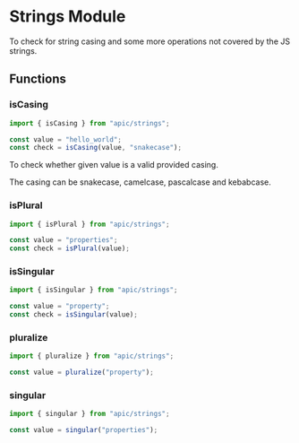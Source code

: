 # Strings Module

To check for string casing and some more operations not covered by the JS strings.

## Functions

### isCasing

```js
import { isCasing } from "apic/strings";

const value = "hello_world";
const check = isCasing(value, "snakecase");
```

To check whether given value is a valid provided casing.

The casing can be snakecase, camelcase, pascalcase and kebabcase.

### isPlural

```js
import { isPlural } from "apic/strings";

const value = "properties";
const check = isPlural(value);
```

### isSingular

```js
import { isSingular } from "apic/strings";

const value = "property";
const check = isSingular(value);
```

### pluralize

```js
import { pluralize } from "apic/strings";

const value = pluralize("property");
```

### singular

```js
import { singular } from "apic/strings";

const value = singular("properties");
```

